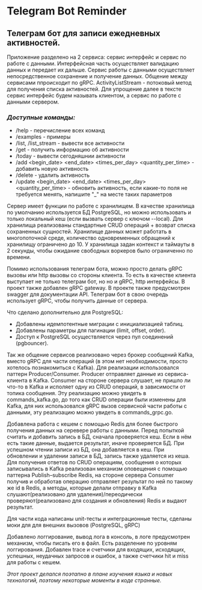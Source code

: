 # Telegram Bot Reminder

## Телеграм бот для записи ежедневных активностей.

Приложение разделено на 2 сервиса: сервис интерфейс и сервис по работе с данными.
Интерфейсная часть осуществляет валидацию данных и передает их дальше.
Сервис работы с данными осуществляет непосредственное сохранение и получение данных.
Общение между сервисами ппроисходит по gRPC. ActivityListStream - потоковый метод для получения списка активностей.
Для упрощение далее в тексте сервис интерфейс будем называть клиентом, а сервис по работе с данными сервером.

### _Доступные команды:_
- /help - перечисление всех команд
- /examples - примеры
- /list, /list_stream - вывести все активности
- /get <name> - получить информацию об активности
- /today - вывести сегодняшнии активности
- /add <name> <begin_date> <end_date> <times_per_day> <quantity_per_time> - добавить новую активность
- /delete <name> - удалить активность
- /update <name> <begin_date> <end_date> <times_per_day> <quantity_per_time> - обновить активность, если какие-то поля не требуется менять, напишите "_" на месте таких параметров

Сервер имеет функции по работе с хранилищем.
В качестве хранилища по умолчанию используется БД PostgreSQL, но можно использовать и только локальный кеш (если вызвать сервер с ключом --local).
Для хранилища реализованы стандартные CRUD операций + возврат списка сохраненных сущностей.
Хранилище данных может работать в многопоточной среде, количество одновременных обращений к хранилищу ограничено до 10.
У хранилища задан контекст и таймауты в 2 секунды, чтобы ожидание свободных воркеров было ограниченно по времени.

Помимо использования телеграм бота, можно просто делать gRPC вызовы или http вызовы со стороны клиента. То есть в качестве клиента выступает не только телеграм бот, но но и gRPC, http интерфейсы. В проект также добавлен gRPC gateway. В проекте также предусмотрен swagger для документации API.
Телеграм бот в свою очередь использует gRPC, чтобы получить данные от сервера.

Что сделано дополнительно для PostgreSQL:
- Добавлены идемпотентные миграции с инициализацией таблиц.
- Добавлены параметры для пагинации (limit, offset, order).
- Доступ к PostgreSQL осуществляется через пул соединений (pgbouncer).

Так же общение сервисов реализовано через брокер сообщений Kafka, вместо gRPC для части операций (в этом нет необходимости, просто хотелось познакомиться с Kafka). Для реализации использовался паттерн Producer/Consumer. Producer отправляет данные из сервиса-клиента в Kafka. Consumer на стороне сервера слушает, не пришло ли что-то в Kafka и исполяет одну из CRUD операций, в зависимости от топика сообщения. Эту реализацию можно увидеть в commands_kafka.go, до того как CRUD операции были изменены для Kafka, для них использовался gRPC вызов сервисной части работы с данными, эту реализацию можно увидеть в commands_grpc.go.

Добавлена работа с кешем с помощью Redis для более быстрого получения данных на серевере работы с данными. Перед попыткой считать и добавить запись в БД, сначала проверяется кеш. Если в нём есть такие данные, выдается результат, иначе проверяется БД. При успешном чтении записи из БД, она добавляется в кеш. При обновлении и удалении записи в БД, запись также удаляется из кеша.
Для получения ответов по CRUD операциям, сообщения о которых записывались в Kafka реализован механизм оповещения с помощью паттерна Publish–subscribe Redis, на стороне сервера Consumer получив и обработав операцию отправляет результат по ней по такому же id в Redis, а методы, которые делали отправку в Kafka слушают(реализовано для удаления)/переодически проверяют(реализовано для создания и обновления) Redis и выдают результат.

Для части кода написаны unit-тесты и интеграционные тесты, сделаны моки для для внешних вызовов (PostgreSQL, gRPC)

Добавлено логгирование, вывод лога в консоль, в логе предусмотрен механизм, чтобы писать его в файл. Есть разделение по уровням логгирования.
Добавлен trace и счетчики для входящих, исходящих, успешных, неудачных запросов и ошибок, а также счетчики hit и miss для работы с кешем.

_Этот проект делался поэтапно в плане изучения языка и новых технологий, поэтому некоторые моменты в коде странные._